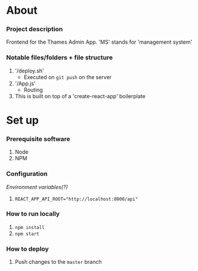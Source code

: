 # About

### Project description
Frontend for the Thames Admin App.
'MS' stands for 'management system'

### Notable files/folders + file structure
1. '/deploy.sh'
    - Executed on `git push` on the server
2. '/App.js'
    - Routing
3. This is built on top of a 'create-react-app' boilerplate

# Set up

### Prerequisite software
1. Node
2. NPM

### Configuration
*Environment variables(?)*
1. `REACT_APP_API_ROOT="http://localhost:8000/api"`

### How to run locally
1. `npm install`
2. `npm start`

### How to deploy
1. Push changes to the `master` branch
